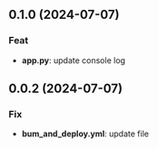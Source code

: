 ## 0.1.0 (2024-07-07)

### Feat

- **app.py**: update console log

## 0.0.2 (2024-07-07)

### Fix

- **bum_and_deploy.yml**: update file
